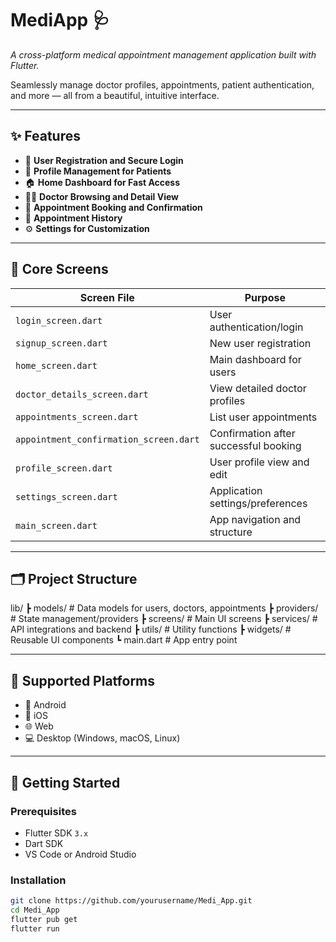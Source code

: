 # MediApp 🩺  
*A cross-platform medical appointment management application built with Flutter.*  

Seamlessly manage doctor profiles, appointments, patient authentication, and more — all from a beautiful, intuitive interface.  

---

## ✨ Features
- 🔑 **User Registration and Secure Login**  
- 👤 **Profile Management for Patients**  
- 🏠 **Home Dashboard for Fast Access**  
- 👨‍⚕️ **Doctor Browsing and Detail View**  
- 📅 **Appointment Booking and Confirmation**  
- 📜 **Appointment History**  
- ⚙️ **Settings for Customization**  

---

## 📲 Core Screens

| Screen File | Purpose |
|-------------|---------|
| `login_screen.dart` | User authentication/login |
| `signup_screen.dart` | New user registration |
| `home_screen.dart` | Main dashboard for users |
| `doctor_details_screen.dart` | View detailed doctor profiles |
| `appointments_screen.dart` | List user appointments |
| `appointment_confirmation_screen.dart` | Confirmation after successful booking |
| `profile_screen.dart` | User profile view and edit |
| `settings_screen.dart` | Application settings/preferences |
| `main_screen.dart` | App navigation and structure |

---

## 🗂️ Project Structure

lib/
┣ models/ # Data models for users, doctors, appointments
┣ providers/ # State management/providers
┣ screens/ # Main UI screens
┣ services/ # API integrations and backend
┣ utils/ # Utility functions
┣ widgets/ # Reusable UI components
┗ main.dart # App entry point

---

## 🚦 Supported Platforms
- 📱 Android  
- 🍏 iOS  
- 🌐 Web  
- 💻 Desktop (Windows, macOS, Linux)  

---

## 🚀 Getting Started

### Prerequisites
- Flutter SDK `3.x`  
- Dart SDK  
- VS Code or Android Studio  

### Installation
```bash
git clone https://github.com/yourusername/Medi_App.git
cd Medi_App
flutter pub get
flutter run

